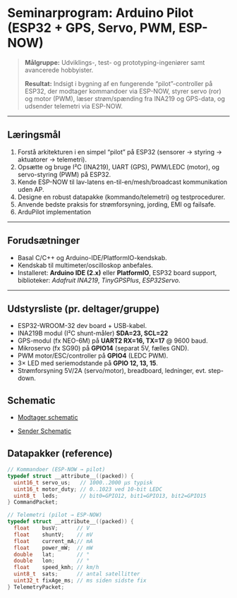 # Seminarprogram: **Arduino Pilot** (ESP32 + GPS, Servo, PWM, ESP-NOW)

> **Målgruppe:** Udviklings-, test- og prototyping-ingeniører samt avancerede hobbyister.
>
> **Resultat:** Indsigt i bygning af en fungerende “pilot”-controller på ESP32, der modtager kommandoer via ESP-NOW, styrer servo (ror) og motor (PWM), læser strøm/spænding fra INA219 og GPS-data, og udsender telemetri via ESP-NOW.

---

## Læringsmål
1. Forstå arkitekturen i en simpel “pilot” på ESP32 (sensorer → styring → aktuatorer → telemetri).
2. Opsætte og bruge I²C (INA219), UART (GPS), PWM/LEDC (motor), og servo-styring (PWM) på ESP32.
3. Kende ESP-NOW til lav-latens en-til-en/mesh/broadcast kommunikation uden AP.
4. Designe en robust datapakke (kommando/telemetri) og testprocedurer.
5. Anvende bedste praksis for strømforsyning, jording, EMI og failsafe.
6. ArduPilot implementation

---

## Forudsætninger
- Basal C/C++ og Arduino-IDE/PlatformIO-kendskab.
- Kendskab til multimeter/oscilloskop anbefales.
- Installeret: **Arduino IDE (2.x)** eller **PlatformIO**, ESP32 board support, biblioteker: *Adafruit INA219*, *TinyGPSPlus*, *ESP32Servo*.

---

## Udstyrsliste (pr. deltager/gruppe)
- ESP32-WROOM-32 dev board + USB-kabel.
- INA219B modul (I²C shunt-måler) **SDA=23, SCL=22**
- GPS-modul (fx NEO-6M) på **UART2 RX=16, TX=17** @ 9600 baud.
- Mikroservo (fx SG90) på **GPIO14** (separat 5V, fælles GND).
- PWM motor/ESC/controller på **GPIO4** (LEDC PWM).
- 3× LED med seriemodstande på **GPIO 12, 13, 15**.
- Strømforsyning 5V/2A (servo/motor), breadboard, ledninger, evt. step-down.

## Schematic

- [Modtager schematic](https://github.com/gert-lauritsen/Drone/blob/main/Controller/Modtager/TocBoatReceiver.pdf)

- [Sender Schematic](https://github.com/gert-lauritsen/Drone/blob/main/Controller/Sender/RcSender.pdf)

## Datapakker (reference)
```c
// Kommandoer (ESP-NOW → pilot)
typedef struct __attribute__((packed)) {
  uint16_t servo_us;   // 1000..2000 µs typisk
  uint16_t motor_duty; // 0..1023 ved 10-bit LEDC
  uint8_t  leds;       // bit0=GPIO12, bit1=GPIO13, bit2=GPIO15
} CommandPacket;

// Telemetri (pilot → ESP-NOW)
typedef struct __attribute__((packed)) {
  float    busV;      // V
  float    shuntV;    // mV
  float    current_mA;// mA
  float    power_mW;  // mW
  double   lat;       // °
  double   lon;       // °
  float    speed_kmh; // km/h
  uint8_t  sats;      // antal satellitter
  uint32_t fixAge_ms; // ms siden sidste fix
} TelemetryPacket;
```
